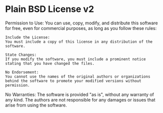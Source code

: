 # Plain BSD License v2

Permission to Use:
You can use, copy, modify, and distribute this software for free, even for commercial purposes, as long as you follow these rules:

    Include the License:
    You must include a copy of this license in any distribution of the software.

    State Changes:
    If you modify the software, you must include a prominent notice stating that you have changed the files.

    No Endorsement:
    You cannot use the names of the original authors or organizations behind the software to promote your modified versions without permission.

No Warranties:
The software is provided "as is", without any warranty of any kind. The authors are not responsible for any damages or issues that arise from using the software.